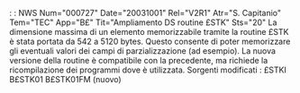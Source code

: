  :  : NWS Num="000727" Date="20031001" Rel="V2R1" Atr="S. Capitanio" Tem="TEC" App="B£" Tit="Ampliamento DS routine £STK" Sts="20"
La dimensione massima di un elemento memorizzabile tramite la routine £STK è stata portata da 542 a
5120 bytes. Questo consente di poter memorizzare gli eventuali valori dei campi di parzializzazione
(ad esempio). La nuova versione della routine è compatibile con la precedente, ma richiede la ricompilazione dei programmi dove è utilizzata.
Sorgenti modificati : 
  £STKI
  B£STK01
  B£STK01FM    (nuovo)
